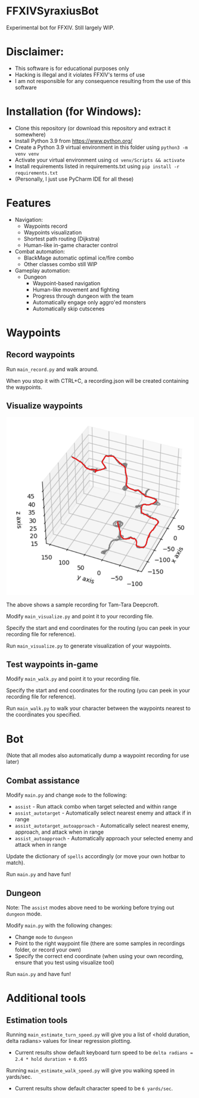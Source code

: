 # FFXIVSyraxiusBot
Experimental bot for FFXIV. Still largely WIP.

# Disclaimer:
- This software is for educational purposes only
- Hacking is illegal and it violates FFXIV's terms of use
- I am not responsible for any consequence resulting from the use of this software

# Installation (for Windows):
- Clone this repository (or download this repository and extract it somewhere)
- Install Python 3.9 from https://www.python.org/
- Create a Python 3.9 virtual environment in this folder using `python3 -m venv venv`
- Activate your virtual environment using `cd venv/Scripts && activate`
- Install requirements listed in requirements.txt using `pip install -r requirements.txt`
- (Personally, I just use PyCharm IDE for all these)

# Features

- Navigation:
  - Waypoints record
  - Waypoints visualization
  - Shortest path routing (Dijkstra)
  - Human-like in-game character control
- Combat automation:
  - BlackMage automatic optimal ice/fire combo
  - Other classes combo still WIP
- Gameplay automation:
  - Dungeon
    - Waypoint-based navigation
    - Human-like movement and fighting
    - Progress through dungeon with the team
    - Automatically engage only aggro'ed monsters
    - Automatically skip cutscenes

# Waypoints

## Record waypoints

Run `main_record.py` and walk around.

When you stop it with CTRL+C, a recording<timestamp>.json will be created containing the waypoints.

## Visualize waypoints

<img src="./readme_resources/visualize.png" />

The above shows a sample recording for Tam-Tara Deepcroft.

Modify `main_visualize.py` and point it to your recording file.

Specify the start and end coordinates for the routing (you can peek in your recording file for reference).

Run `main_visualize.py` to generate visualization of your waypoints.

## Test waypoints in-game

Modify `main_walk.py` and point it to your recording file.

Specify the start and end coordinates for the routing (you can peek in your recording file for reference).

Run `main_walk.py` to walk your character between the waypoints nearest to the coordinates you specified.

# Bot

(Note that all modes also automatically dump a waypoint recording for use later)

## Combat assistance

Modify `main.py` and change `mode` to the following:
- `assist` - Run attack combo when target selected and within range
- `assist_autotarget` - Automatically select nearest enemy and attack if in range
- `assist_autotarget_autoapproach` - Automatically select nearest enemy, approach, and attack when in range
- `assist_autoapproach` - Automatically approach your selected enemy and attack when in range

Update the dictionary of `spells` accordingly (or move your own hotbar to match).

Run `main.py` and have fun!

## Dungeon

Note: The `assist` modes above need to be working before trying out `dungeon` mode.

Modify `main.py` with the following changes:
- Change `mode` to `dungeon`
- Point to the right waypoint file (there are some samples in recordings folder, or record your own)
- Specify the correct end coordinate (when using your own recording, ensure that you test using visualize tool)

Run `main.py` and have fun!

# Additional tools

## Estimation tools

Running `main_estimate_turn_speed.py` will give you a list of <hold duration, delta radians> values for linear regression plotting.
- Current results show default keyboard turn speed to be `delta radians = 2.4 * hold duration + 0.055`

Running `main_estimate_walk_speed.py` will give you walking speed in yards/sec.
- Current results show default character speed to be `6 yards/sec`.